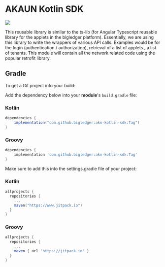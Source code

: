 # AKAUN Kotlin SDK #
[![](https://jitpack.io/v/bigledger/akn-kotlin-sdk.svg)](https://jitpack.io/#bigledger/akn-kotlin-sdk)

This reusable library is similar to the ts-lib (for Angular Typescript reusable library for the applets in the bigledger platform). Essentially, we are using this library to write the wrappers of various API calls. 
Examples would be for the login (authentication / authorization), retrieval of a list of applets , a list of tenants. This module will contain all the network related code using  the popular retrofit library.


## Gradle
To get a Git project into your build:

Add the dependency below into your **module**'s `build.gradle` file:

### Kotlin

```gradle
dependencies {
    implementation("com.github.bigledger:akn-kotlin-sdk:Tag")
}
```

### Groovy

```gradle
dependencies {
    implementation 'com.github.bigledger:akn-kotlin-sdk:Tag'
}
```

Make sure to add this into the settings.gradle file of your project:

### Kotlin

```gradle
allprojects {
  repositories {
    ...
    maven("https://www.jitpack.io")
  }
}
```

### Groovy

```gradle
allprojects {
  repositories {
    ...
    maven { url 'https://jitpack.io' }
  }
}
```
